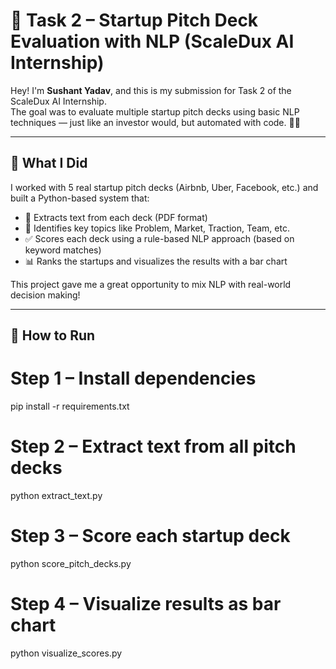 # 🚀 Task 2 – Startup Pitch Deck Evaluation with NLP (ScaleDux AI Internship)

Hey! I'm **Sushant Yadav**, and this is my submission for Task 2 of the ScaleDux AI Internship.  
The goal was to evaluate multiple startup pitch decks using basic NLP techniques — just like an investor would, but automated with code. 🤖💼

---

## 🧠 What I Did

I worked with 5 real startup pitch decks (Airbnb, Uber, Facebook, etc.) and built a Python-based system that:

- 📄 Extracts text from each deck (PDF format)
- 📌 Identifies key topics like Problem, Market, Traction, Team, etc.
- ✅ Scores each deck using a rule-based NLP approach (based on keyword matches)
- 📊 Ranks the startups and visualizes the results with a bar chart

This project gave me a great opportunity to mix NLP with real-world decision making!

---

## 🏃 How to Run


# Step 1 – Install dependencies
pip install -r requirements.txt

# Step 2 – Extract text from all pitch decks
python extract_text.py

# Step 3 – Score each startup deck
python score_pitch_decks.py

# Step 4 – Visualize results as bar chart
python visualize_scores.py


